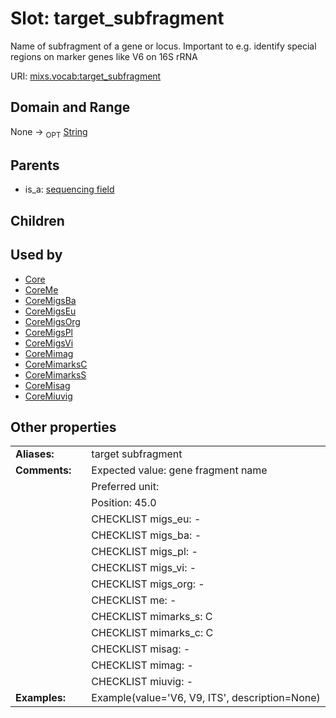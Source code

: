 
# Slot: target_subfragment


Name of subfragment of a gene or locus. Important to e.g. identify special regions on marker genes like V6 on 16S rRNA

URI: [mixs.vocab:target_subfragment](https://w3id.org/mixs/vocab/target_subfragment)


## Domain and Range

None ->  <sub>OPT</sub> [String](types/String.md)

## Parents

 *  is_a: [sequencing field](sequencing_field.md)

## Children


## Used by

 * [Core](Core.md)
 * [CoreMe](CoreMe.md)
 * [CoreMigsBa](CoreMigsBa.md)
 * [CoreMigsEu](CoreMigsEu.md)
 * [CoreMigsOrg](CoreMigsOrg.md)
 * [CoreMigsPl](CoreMigsPl.md)
 * [CoreMigsVi](CoreMigsVi.md)
 * [CoreMimag](CoreMimag.md)
 * [CoreMimarksC](CoreMimarksC.md)
 * [CoreMimarksS](CoreMimarksS.md)
 * [CoreMisag](CoreMisag.md)
 * [CoreMiuvig](CoreMiuvig.md)

## Other properties

|  |  |  |
| --- | --- | --- |
| **Aliases:** | | target subfragment |
| **Comments:** | | Expected value: gene fragment name |
|  | | Preferred unit:  |
|  | | Position: 45.0 |
|  | | CHECKLIST migs_eu: - |
|  | | CHECKLIST migs_ba: - |
|  | | CHECKLIST migs_pl: - |
|  | | CHECKLIST migs_vi: - |
|  | | CHECKLIST migs_org: - |
|  | | CHECKLIST me: - |
|  | | CHECKLIST mimarks_s: C |
|  | | CHECKLIST mimarks_c: C |
|  | | CHECKLIST misag: - |
|  | | CHECKLIST mimag: - |
|  | | CHECKLIST miuvig: - |
| **Examples:** | | Example(value='V6, V9, ITS', description=None) |

